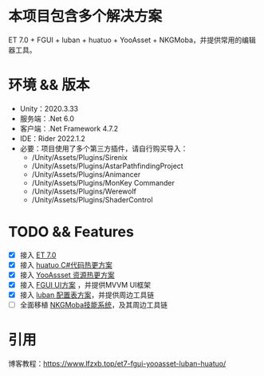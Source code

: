 # 本项目包含多个解决方案

ET 7.0 + FGUI + luban + huatuo + YooAsset + NKGMoba，并提供常用的编辑器工具。

# 环境 && 版本

 - Unity：2020.3.33
 - 服务端：.Net 6.0
 - 客户端：.Net Framework 4.7.2
 - IDE：Rider 2022.1.2
 - 必要：项目使用了多个第三方插件，请自行购买导入：
   - /Unity/Assets/Plugins/Sirenix
   - /Unity/Assets/Plugins/AstarPathfindingProject
   - /Unity/Assets/Plugins/Animancer
   - /Unity/Assets/Plugins/MonKey Commander
   - /Unity/Assets/Plugins/Werewolf
   - /Unity/Assets/Plugins/ShaderControl

# TODO && Features

- [x] 接入 [ET 7.0](https://github.com/egametang/ET)
- [x] 接入 [huatuo C#代码热更方案](https://github.com/focus-creative-games/huatuo)
- [x] 接入 [YooAssset 资源热更方案](https://github.com/tuyoogame/YooAsset)
- [x] 接入 [FGUI UI方案](https://www.fairygui.com/) ，并提供MVVM UI框架
- [x] 接入 [luban 配置表方案](https://github.com/focus-creative-games/luban)，并提供周边工具链
- [ ] 全面移植 [NKGMoba技能系统](https://gitee.com/NKG_admin/NKGMobaBasedOnET)，及其周边工具链

# 引用

博客教程：https://www.lfzxb.top/et7-fgui-yooasset-luban-huatuo/
